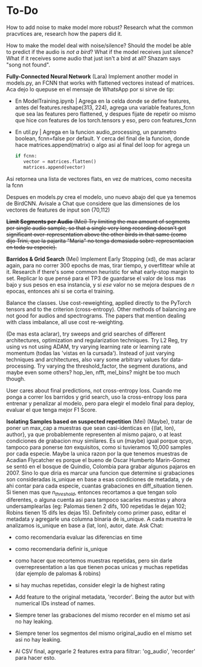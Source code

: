 # To-Do

How to add noise to make model more robust? Research what the common pracvtices are, research how the papers did it.

How to make the model deal with noise/silence? Should the model be able to predict if the audio is *not a bird*? What if the model receives just silence? What if it receives some audio that just isn't a bird at all? Shazam says "song not found".

**Fully-Connected Neural Network** (Lara)
Implement another model in models.py, an FCNN that works with flattened vectores instead of matrices.
Aca dejo lo quepuse en el mensaje de WhatsApp por si sirve de tip:

- En ModelTraining.ipynb | Agrega en la celda donde se define features, antes del features.reshape(313, 224), agrega una variable features_fcnn que sea las features pero flattened, y despues fijate de repetir oo mismo que hice con features de los torch.tensors y eso, pero con features_fcnn

- En util.py | Agrega en la funcion audio_processing, un parametro boolean, fcnn=false por default. Y cerca del final de la funcion, donde hace matrices.append(matrix) o algo asi al final del loop for agrega un

    ```python
    if fcnn:
       vector = matrices.flatten()
       matrices.append(vector)
Asi retornea una lista de vectores flats, en vez de matrices, como necesita la fcnn

Despues en models.py crea el modelo, uno nuevo abajo del que ya tenemos de BirdCNN. Avisale a Chat que considere que las dimensiones de los vectores de features de input son (70,112)

~~**Limit Segments per Audio** (Mei)
Try limiting the max amount of segments per single audio sample, so that a single very long recording doesn't get significant over-representation above the other birds in that same (como dijo Trini, que la pajarita "Maria" no tenga demasiada sobre-representacion en toda su especie).~~

**Barridos & Grid Search** (Mei)
Implement Early Stopping (xd), de mas aclarar again, para no correr 300 epochs de mas, tirar tiempo, y overfittear while at it. Research if there's some common heuristic for what early-stop margin to set. Replicar lo que pensé para el TP3 de guardarse el valor de loss mas bajo y sus pesos en esa instancia, y si *ese* valor no se mejora despues de $n$ epocas, entonces ahi si se corta el training.

Balance the classes. Use cost-reweighting, applied directly to the PyTorch tensors and to the criterion (cross-entropy). Other methods of balancing are not good for audios and spectrograms. The papers that mention dealing with class imbalance, all use cost re-weighting.

(De mas esta aclarar), try sweeps and grid searches of different architectures, optimization and regularization techniques. Try L2 Reg, try using vs not using ADAM, try varying learning rate or learning rate momentum (todas las 'vistas en la cursada'). Instead of just varying techniques and architectures, also vary some arbitrary values for data-processing.
Try varying the threshold_factor, the segment durations, and maybe even some others? hop_len, nfft, mel_bins? might be too much though.

User cares about final predictions, not cross-entropy loss. Cuando me ponga a correr los barridos y grid search, uso la cross-entropy loss para entrenar y penalizar al modelo, pero para elegir el modelo final para deploy, evaluar el que tenga mejor F1 Score.

**Isolating Samples based on suspected repetition** (Mei)
(Maybe), tratar de poner un max_cap a muestras que sean casi-identicas en {(lat, lon), author}, ya que probablemente representen al mismo pajaro, o at least condiciones de grabacion muy similares. Es un (maybe) igual porque qcyo, tampoco para ponerse *tan* exquisitos, como si tuvieramos 10,000 samples por cada especie. Maybe la unica razon por la que tenemos muestras de Acadian Flycatcher es porque el bueno de Oscar Humberto Marin-Gomez se sentó en el bosque de Quindio, Colombia para grabar algunos pajaros en 2007. Sino lo que diria es marcar una funcion que determine si grabaciones son consideradas is_unique en base a esas condiciones de metadata, y de ahi contar para cada especie, cuantas grabaciones en diff_situation tienen. Si tienen mas que $n_{threshold}$, entonces recortamos a que tengan solo diferentes, o alguna cuenta asi para tampoco sacarles muestras y ahora undersamplearlas (eg: Palomas tienen 2 difs, 100 repetidas le dejan 102; Robins tienen 15 difs les dejas 15). Definitely como primer paso, editar el metadata y agregarle una columna binaria de is_unique. A cada muestra le analizamos is_unique en base a (lat, lon), autor, date. Ask Chat:

- como recomendaria evaluar las diferencias en time
- como recomendaria definir is_unique
- como hacer que recortemos muestras repetidas, pero sin darle overrepresentation a las que tienen pocas unicas y muchas repetidas (dar ejemplo de palomas & robins)
- si hay muchas repetidas, consider elegir la de highest rating

- Add feature to the original metadata, 'recorder'. Being the autor but with numerical IDs instead of names.
- Siempre tener las grabaciones del mismo recorder en el mismo set asi no hay leaking.
- Siempre tener los segmentos del mismo original_audio en el mismo set asi no hay leaking.
- Al CSV final, agregarle 2 features extra para filtrar: 'og_audio', 'recorder' para hacer esto.
